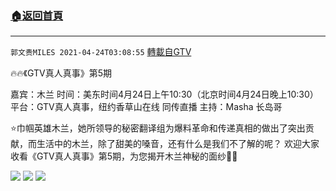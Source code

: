 ﻿###  [:house:返回首頁](https://github.com/ourhimalayas/txt)
---

`郭文贵MILES 2021-04-24T03:08:55` [轉載自GTV](https://gtv.org/web/#/UserInfo/5e596957357cc612d35a8044)

🔥🔥《GTV真人真事》第5期

嘉宾：木兰
时间：美东时间4月24日上午10:30（北京时间4月24日晚上10:30）
平台：GTV真人真事，纽约香草山在线 同传直播
主持：Masha  长岛哥

⭐️巾帼英雄木兰，她所领导的秘密翻译组为爆料革命和传递真相的做出了突出贡献，而生活中的木兰，除了甜美的嗓音，还有什么是我们不了解的呢？
欢迎大家收看《GTV真人真事》第5期，为您揭开木兰神秘的面纱🎉🎉

![](https://filegroup.gtv.org/cdn-cgi/image/width=600/https://filegroup.gtv.org/group7/web/20210424/03/08/0/84e6f0573ffea7be09ba1696b5c11db7.jpg)
![](https://filegroup.gtv.org/cdn-cgi/image/width=600/https://filegroup.gtv.org/group7/web/20210424/03/08/0/dee3940744e21d83387108c402670fbf.jpg)
![](https://filegroup.gtv.org/cdn-cgi/image/width=600/https://filegroup.gtv.org/group7/web/20210424/03/08/0/fe36e198db895ac0e1ad70cc4b3af5c0.jpg)
